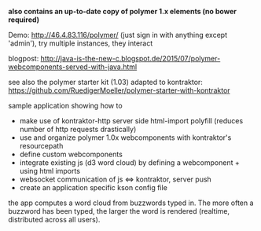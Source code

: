 **also contains an up-to-date copy of polymer 1.x elements (no bower required)**

Demo: http://46.4.83.116/polymer/ (just sign in with anything except 'admin'), try multiple instances, they interact

blogpost: http://java-is-the-new-c.blogspot.de/2015/07/polymer-webcomponents-served-with-java.html

see also the polymer starter kit (1.03) adapted to kontraktor:
https://github.com/RuedigerMoeller/polymer-starter-with-kontraktor

sample application showing how to
- make use of kontraktor-http server side html-import polyfill (reduces number of http requests drastically)
- use and organize polymer 1.0x webcomponents with kontraktor's resourcepath
- define custom webcomponents
- integrate existing js (d3 word cloud) by defining a webcomponent + using html imports
- websocket communication of js <=> kontraktor, server push
- create an application specific kson config file

the app computes a word cloud from buzzwords typed in. The more often a buzzword has been typed, the larger the word is rendered (realtime, distributed across all users).

